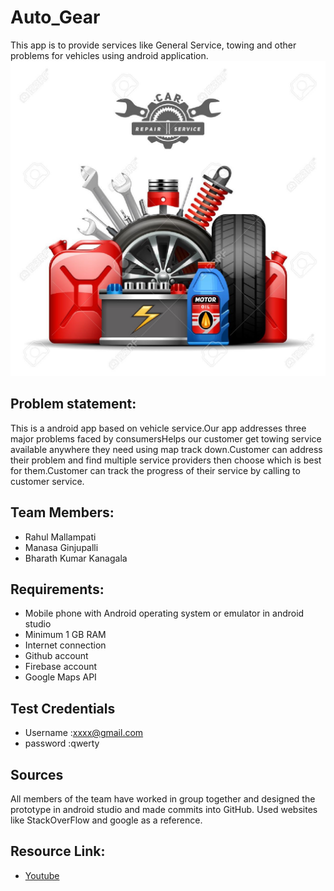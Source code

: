 # Auto_Gear
This app is to provide services like General Service, towing and other problems for vehicles using android application.
![logo](https://github.com/Rahulmallampati825/Auto_Gear/blob/master/App%20logo.jpg)

## Problem statement: 
This is a android app based on vehicle service.Our app addresses three major problems faced by consumersHelps our customer get towing service available anywhere they need using map track down.Customer can address their problem and find multiple service providers then choose which is best for them.Customer can track the progress of their service by calling to customer service.

## Team Members:
- Rahul Mallampati
-	Manasa Ginjupalli
- Bharath Kumar Kanagala

## Requirements:
- Mobile phone with Android operating system or emulator in android studio
- Minimum 1 GB RAM
- Internet connection
- Github account
- Firebase account
- Google Maps API

## Test Credentials
- Username :xxxx@gmail.com
- password :qwerty

## Sources
All members of the team have worked in group together and designed the prototype in android studio and made commits into GitHub. Used websites like StackOverFlow and google as a reference.

## Resource Link:
- [Youtube](https://www.youtube.com/watch?v=LpWhAz3e1sI)





